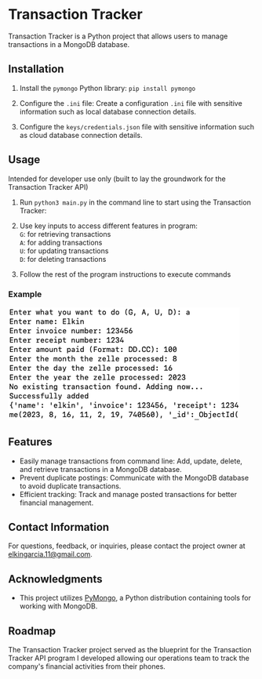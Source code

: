 # Transaction Tracker

Transaction Tracker is a Python project that allows users to manage transactions in a MongoDB database. 

## Installation

1. Install the `pymongo` Python library: 
`pip install pymongo`

2. Configure the `.ini` file:
Create a configuration `.ini` file with sensitive information such as local database connection details.

3. Configure the `keys/credentials.json` file with sensitive information such as cloud database connection details.

## Usage

Intended for developer use only (built to lay the groundwork for the Transaction Tracker API)

1. Run `python3 main.py` in the command line to start using the Transaction Tracker:

2. Use key inputs to access different features in program:  
 `G`: for retrieving transactions  
 `A`: for adding transactions  
 `U`: for updating transactions  
 `D`: for deleting transactions  

3. Follow the rest of the program instructions to execute commands

### Example
![Alt Text](./image.png)

## Features

- Easily manage transactions from command line: Add, update, delete, and retrieve transactions in a MongoDB database.
- Prevent duplicate postings: Communicate with the MongoDB database to avoid duplicate transactions.
- Efficient tracking: Track and manage posted transactions for better financial management.

## Contact Information

For questions, feedback, or inquiries, please contact the project owner at [elkingarcia.11@gmail.com](mailto:elkingarcia.11@gmail.com).

## Acknowledgments

- This project utilizes [PyMongo](https://pymongo.readthedocs.io/), a Python distribution containing tools for working with MongoDB.

## Roadmap

The Transaction Tracker project served as the blueprint for the Transaction Tracker API program I developed allowing our operations team to track the company's financial activities from their phones.
